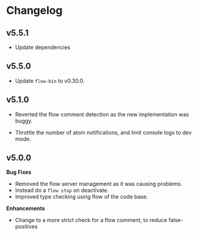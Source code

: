 # Changelog

## v5.5.1

*   Update dependencies

## v5.5.0

*   Update `flow-bin` to v0.30.0.

## v5.1.0

*   Reverted the flow comment detection as the new implementation was buggy.

*   Throttle the number of atom notifications, and limit console logs to dev
    mode.

## v5.0.0

**Bug Fixes**

*   Removed the flow server management as it was causing problems.
*   Instead do a `flow stop` on deactivate.
*   Improved type checking using flow of the code base.

**Enhancements**

*   Change to a more strict check for a flow comment, to reduce false-positives
